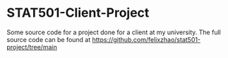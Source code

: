 # STAT501-Client-Project

Some source code for a project done for a client at my university. The full source code can be found at https://github.com/felixzhao/stat501-project/tree/main
